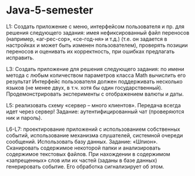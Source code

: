 # Java-5-semester
L1: Создать приложение с меню, интерфейсом пользователя и пр. для решения следующего задания: имея нефиксированный файл переносов (например, «аг-рес-сор», «се-год-ня» и т.д.) (т.е. он задается в настройках и может быть изменен пользователем), проверять позиции переносов и оценивать их корректность, при ошибках предлагать исправить.

L3: Создать приложение для решения следующего задания: по имени метода с любым количеством параметров класса Math вычислить его результат Интерфейс пользователя должен поддерживать несколько языков (не менее двух, в т.ч. хотя бы один государственный). Продемонстрировать эксперименты с отображением валюты и даты.

L5: реализовать схему «сервер – много клиентов». Передача всегда идет через сервер! Задание: аутентифицированный чат (проверяются ник и пароль).

L6-L7: проектирование приложений с использованием собственных событий, использование механизма слушателей, системной очереди сообщений. Использовать базу данных. Задание: «Шпион». Сканировать содержимое некоторой папки и анализировать содержимое текстовых файлов. При нахождении в содержимом «запрещенных» слов или их частей (заданы в базе данных) генерировать событие. Его обработка сигнализирует об этом. 


